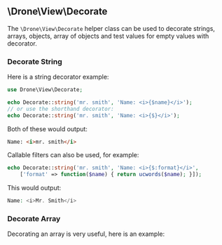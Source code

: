 ## \Drone\View\Decorate

The `\Drone\View\Decorate` helper class can be used to decorate strings, arrays, objects, array of objects and test values for empty values with decorator.

### Decorate String
Here is a string decorator example:
```php
use Drone\View\Decorate;

echo Decorate::string('mr. smith', 'Name: <i>{$name}</i>');
// or use the shorthand decorator:
echo Decorate::string('mr. smith', 'Name: <i>{$}</i>');
```
Both of these would output:
```html
Name: <i>mr. smith</i>
```
Callable filters can also be used, for example:
```php
echo Decorate::string('mr. smith', 'Name: <i>{$:format}</i>',
	['format' => function($name) { return ucwords($name); }]);
```
This would output:
```php
Name: <i>Mr. Smith</i>
```

### Decorate Array
Decorating an array is very useful, here is an example: